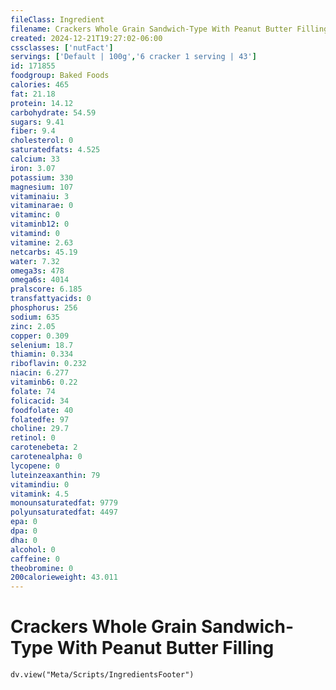 ```yaml
---
fileClass: Ingredient
filename: Crackers Whole Grain Sandwich-Type With Peanut Butter Filling
created: 2024-12-21T19:27:02-06:00
cssclasses: ['nutFact']
servings: ['Default | 100g','6 cracker 1 serving | 43']
id: 171855
foodgroup: Baked Foods
calories: 465
fat: 21.18
protein: 14.12
carbohydrate: 54.59
sugars: 9.41
fiber: 9.4
cholesterol: 0
saturatedfats: 4.525
calcium: 33
iron: 3.07
potassium: 330
magnesium: 107
vitaminaiu: 3
vitaminarae: 0
vitaminc: 0
vitaminb12: 0
vitamind: 0
vitamine: 2.63
netcarbs: 45.19
water: 7.32
omega3s: 478
omega6s: 4014
pralscore: 6.185
transfattyacids: 0
phosphorus: 256
sodium: 635
zinc: 2.05
copper: 0.309
selenium: 18.7
thiamin: 0.334
riboflavin: 0.232
niacin: 6.277
vitaminb6: 0.22
folate: 74
folicacid: 34
foodfolate: 40
folatedfe: 97
choline: 29.7
retinol: 0
carotenebeta: 2
carotenealpha: 0
lycopene: 0
luteinzeaxanthin: 79
vitamindiu: 0
vitamink: 4.5
monounsaturatedfat: 9779
polyunsaturatedfat: 4497
epa: 0
dpa: 0
dha: 0
alcohol: 0
caffeine: 0
theobromine: 0
200calorieweight: 43.011
---
```


# Crackers Whole Grain Sandwich-Type With Peanut Butter Filling

```dataviewjs
dv.view("Meta/Scripts/IngredientsFooter")
```